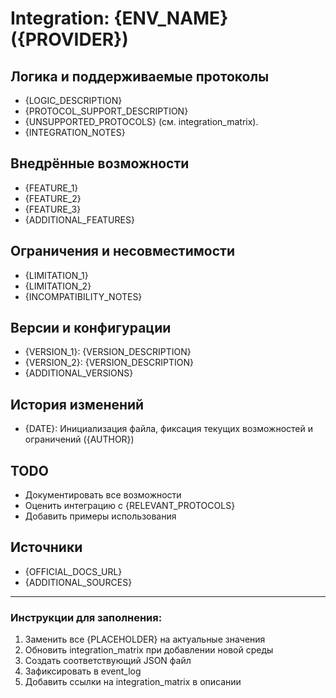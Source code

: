 # Integration: {ENV_NAME} ({PROVIDER})

## Логика и поддерживаемые протоколы
- {LOGIC_DESCRIPTION}
- {PROTOCOL_SUPPORT_DESCRIPTION}
- {UNSUPPORTED_PROTOCOLS} (см. integration_matrix).
- {INTEGRATION_NOTES}

## Внедрённые возможности
- {FEATURE_1}
- {FEATURE_2}
- {FEATURE_3}
- {ADDITIONAL_FEATURES}

## Ограничения и несовместимости
- {LIMITATION_1}
- {LIMITATION_2}
- {INCOMPATIBILITY_NOTES}

## Версии и конфигурации
- {VERSION_1}: {VERSION_DESCRIPTION}
- {VERSION_2}: {VERSION_DESCRIPTION}
- {ADDITIONAL_VERSIONS}

## История изменений
- {DATE}: Инициализация файла, фиксация текущих возможностей и ограничений ({AUTHOR})

## TODO
- Документировать все возможности
- Оценить интеграцию с {RELEVANT_PROTOCOLS}
- Добавить примеры использования

## Источники
- {OFFICIAL_DOCS_URL}
- {ADDITIONAL_SOURCES}

---

### Инструкции для заполнения:
1. Заменить все {PLACEHOLDER} на актуальные значения
2. Обновить integration_matrix при добавлении новой среды
3. Создать соответствующий JSON файл
4. Зафиксировать в event_log
5. Добавить ссылки на integration_matrix в описании 